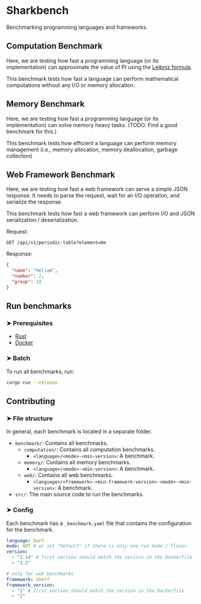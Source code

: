 # Sharkbench

Benchmarking programming languages and frameworks.

## Computation Benchmark

Here, we are testing how fast a programming language (or its implementation)
can approximate the value of PI using the [Leibniz formula](https://en.wikipedia.org/wiki/Leibniz_formula_for_%CF%80).

This benchmark tests how fast a language can perform
mathematical computations without any I/O or memory allocation.

## Memory Benchmark

Here, we are testing how fast a programming language (or its implementation)
can solve memory heavy tasks.
(TODO: Find a good benchmark for this.)

This benchmark tests how efficient a language can perform
memory management (i.e., memory allocation, memory deallocation, garbage collection)

## Web Framework Benchmark

Here, we are testing how fast a web framework can serve a simple JSON response.
It needs to parse the request, wait for an I/O operation, and serialize the response.

This benchmark tests how fast a web framework can perform
I/O and JSON serialization / deserialization.

Request:

```text
GET /api/v1/periodic-table?element=He
```

Response:

```json
{
  "name": "Helium",
  "number": 2,
  "group": 18
}
```

## Run benchmarks

### ➤ Prerequisites

- [Rust](https://www.rust-lang.org/)
- [Docker](https://www.docker.com/)

### ➤ Batch

To run all benchmarks, run:

```bash
cargo run --release
```

## Contributing

### ➤ File structure

In general, each benchmark is located in a separate folder.

- `benchmark/`: Contains all benchmarks.
  - `computation/`: Contains all computation benchmarks.
    - `<language>/<mode>-<min-version>`: A benchmark.
  - `memory/`: Contains all memory benchmarks.
    - `<language>/<mode>-<min-version>`: A benchmark.
  - `web/`: Contains all web benchmarks.
    - `<language>/<framework>-<min-framework-version>-<mode>-<min-version>`: A benchmark.
- `src/`: The main source code to run the benchmarks.

### ➤ Config

Each benchmark has a `_benchmark.yaml` file that contains the configuration for the benchmark.

```yaml
language: Dart
mode: AOT # or set "Default" if there is only one run mode / flavor
version:
  - "2.14" # first version should match the version in the Dockerfile
  - "3.2"

# only for web benchmarks
framework: Shelf
framework_version:
  - "1" # first version should match the version in the Dockerfile
  - "2"
```
